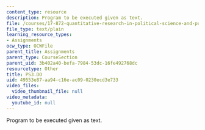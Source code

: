 ```yaml
---
content_type: resource
description: Program to be executed given as text.
file: /courses/17-872-quantitative-research-in-political-science-and-public-policy-spring-2004/49553e87aa94c16eac090230ecd3e733_PS3.DO
file_type: text/plain
learning_resource_types:
- Assignments
ocw_type: OCWFile
parent_title: Assignments
parent_type: CourseSection
parent_uid: 3b402a40-befa-7984-53dc-16fe492768dc
resourcetype: Other
title: PS3.DO
uid: 49553e87-aa94-c16e-ac09-0230ecd3e733
video_files:
  video_thumbnail_file: null
video_metadata:
  youtube_id: null
---
```

Program to be executed given as text.

